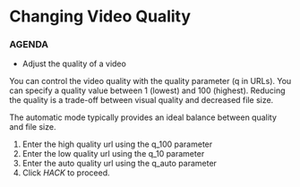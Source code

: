 # Changing Video Quality

<div class="aside">
<h3>AGENDA</h3>
<ul>
  <li>Adjust the quality of a video</li>
</ul>
</div>

You can control the video quality with the quality parameter (q in URLs). You can specify a quality value between 1 (lowest) and 100 (highest). Reducing the quality is a trade-off between visual quality and decreased file size.

The automatic mode typically provides an ideal balance between quality and file size.

1. Enter the high quality url using the q_100 parameter
2. Enter the low quality url using the q_10 parameter
3. Enter the auto quality url using the q_auto parameter 
4. Click _HACK_ to proceed.


